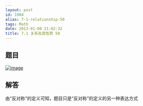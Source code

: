 ```yaml
---
layout: post
id: 1984
alias: 7-1-relationship-50
tags: Math
date: 2013-01-08 21:02:32
title: 7.1 关系及其性质 50
---
```


## 题目

[![image](http://freewind.me/wp-content/uploads/2013/01/image_thumb163.png "image")](http://freewind.me/wp-content/uploads/2013/01/image161.png)

## 解答

由“反对称”的定义可知，题目只是“反对称”的定义的另一种表达方式
